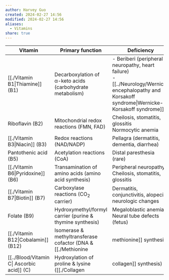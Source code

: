 ```yaml
---
author: Harvey Guo
created: 2024-02-27 14:56
modified: 2024-02-27 14:56
aliases:
  - Vitamins
share: true
---
```


| Vitamin                           | Primary function                                                        | Deficiency                                                                                                                             |
| --------------------------------- | ----------------------------------------------------------------------- | -------------------------------------------------------------------------------------------------------------------------------------- |
| [[./Vitamin B1\|Thiamine]] (B1)     | Decarboxylation of α-keto acids (carbohydrate metabolism)               | - Beriberi (peripheral neuropathy, heart failure)<br>- [[../Neurology/Wernicke encephalopathy and Korsakoff syndrome\|Wernicke-Korsakoff syndrome]] |
| Riboflavin (B2)                   | Mitochondrial redox reactions (FMN, FAD)                                | Cheilosis, stomatitis, glossitis<br>Normocytic anemia                                                                                  |
| [[./Vitamin B3\|Niacin]] (B3)       | Redox reactions (NAD/NADP)                                              | Pellagra (dermatitis, dementia, diarrhea)                                                                                              |
| Pantothenic acid (B5)             | Acetylation reactions (CoA)                                             | Distal paresthesia (rare)                                                                                                              |
| [[./Vitamin B6\|Pyridoxine]] (B6)   | Transamination of amino acids (amino acid synthesis)                    | Peripheral neuropathy<br>Cheilosis, stomatitis, glossitis                                                                              |
| [[./Vitamin B7\|Biotin]] (B7)       | Carboxylase reactions (CO<sub>2</sub> carrier)                          | Dermatitis, conjunctivitis, alopecia, neurologic changes                                                                               |
| Folate (B9)                       | Hydroxymethyl/formyl carrier (purine & thymine synthesis)               | Megaloblastic anemia<br>Neural tube defects (fetus)                                                                                    |
| [[./Vitamin B12\|Cobalamin]] (B12)  | Isomerase & methyltransferase cofactor (DNA & [[./Methionine|methionine]] synthesis) | Megaloblastic anemia<br>Neurologic deficits                                                                                            |
| [[../Blood/Vitamin C\| Ascorbic acid]] (C) | Hydroxylation of proline & lysine ([[./Collagen|collagen]] synthesis)              | [[../Blood/Vitamin C\|Scurvy]] (perifollicular hemorrhage, gingivitis, muscle pain)                                                             |

